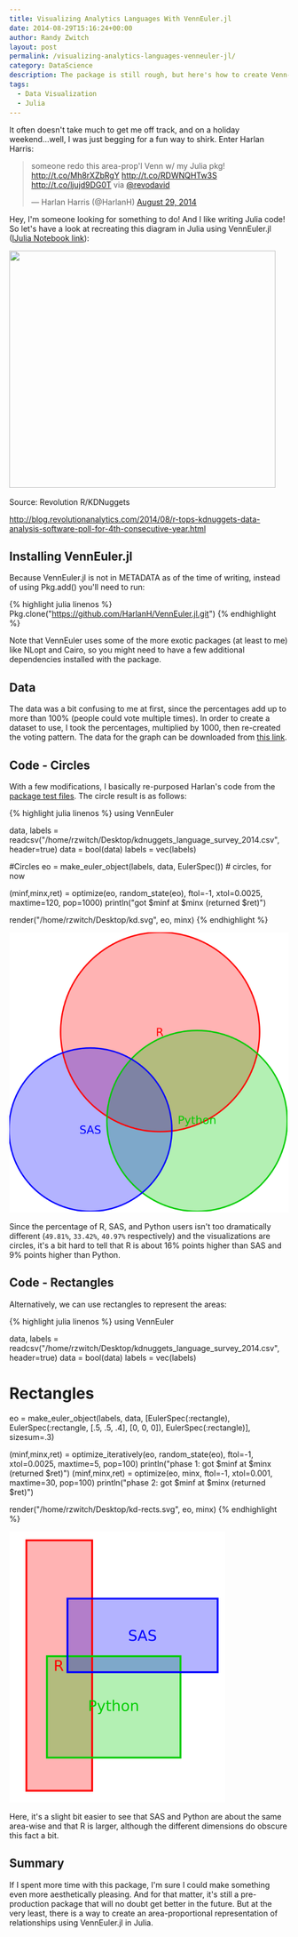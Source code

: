 ```yaml
---
title: Visualizing Analytics Languages With VennEuler.jl
date: 2014-08-29T15:16:24+00:00
author: Randy Zwitch
layout: post
permalink: /visualizing-analytics-languages-venneuler-jl/
category: DataScience
description: The package is still rough, but here's how to create Venn-Euler diagrams in Julia.
tags:
  - Data Visualization
  - Julia
---
```

It often doesn't take much to get me off track, and on a holiday weekend...well, I was just begging for a fun way to shirk. Enter Harlan Harris:

<blockquote class="twitter-tweet" data-cards="hidden" data-partner="tweetdeck">
  <p>
    someone redo this area-prop'l Venn w/ my Julia pkg! <a href="http://t.co/Mh8rXZbRgY">http://t.co/Mh8rXZbRgY</a> <a href="http://t.co/RDWNQHTw3S">http://t.co/RDWNQHTw3S</a> <a href="http://t.co/ljujd9DG0T">http://t.co/ljujd9DG0T</a> via <a href="https://twitter.com/revodavid">@revodavid</a>
  </p>

  <p>
    — Harlan Harris (@HarlanH) <a href="https://twitter.com/HarlanH/statuses/505365468363100160">August 29, 2014</a>
  </p>
</blockquote>

Hey, I'm someone looking for something to do! And I like writing Julia code! So let's have a look at recreating this diagram in Julia using VennEuler.jl (<a title="VennEuler.jl example" href="http://nbviewer.ipython.org/gist/randyzwitch/860e1d9ae5a12cb61b1b" target="_blank">IJulia Notebook link</a>):

<div style="width: 490px" class="wp-caption alignnone">
  <img src="http://revolution-computing.typepad.com/.a/6a010534b1db25970b01a73e0af9c7970d-800wi" alt="" width="480" height="427" />

  <p class="wp-caption-text">
    Source: Revolution R/KDNuggets
  </p>
</div>

<a href="http://blog.revolutionanalytics.com/2014/08/r-tops-kdnuggets-data-analysis-software-poll-for-4th-consecutive-year.html" target="_blank">http://blog.revolutionanalytics.com/2014/08/r-tops-kdnuggets-data-analysis-software-poll-for-4th-consecutive-year.html</a>

## Installing VennEuler.jl

Because VennEuler.jl is not in METADATA as of the time of writing, instead of using Pkg.add() you'll need to run:

{% highlight julia linenos %}
Pkg.clone("https://github.com/HarlanH/VennEuler.jl.git")
{% endhighlight %}

Note that VennEuler uses some of the more exotic packages (at least to me) like NLopt and Cairo, so you might need to have a few additional dependencies installed with the package.

## Data

The data was a bit confusing to me at first, since the percentages add up to more than 100% (people could vote multiple times). In order to create a dataset to use, I took the percentages, multiplied by 1000, then re-created the voting pattern. The data for the graph can be downloaded from <a title="Dataset" href="http://randyzwitch.com/wp-content/uploads/2014/08/kdnuggets_language_survey_2014.csv" target="_blank">this link</a>.

## Code - Circles

With a few modifications, I basically re-purposed Harlan's code from the [package test files](https://github.com/HarlanH/VennEuler.jl/blob/master/test/DC2.jl). The circle result is as follows:

{% highlight julia linenos %}
using VennEuler

data, labels = readcsv("/home/rzwitch/Desktop/kdnuggets_language_survey_2014.csv", header=true)
data = bool(data)
labels = vec(labels)

#Circles
eo = make_euler_object(labels, data, EulerSpec()) # circles, for now

(minf,minx,ret) = optimize(eo, random_state(eo), ftol=-1, xtol=0.0025, maxtime=120, pop=1000)
println("got $minf at $minx (returned $ret)")

render("/home/rzwitch/Desktop/kd.svg", eo, minx)
{% endhighlight %}

![venneulercircles](/wp-content/uploads/2014/08/venneulercircles.png)

Since the percentage of R, SAS, and Python users isn't too dramatically different (`49.81%`, `33.42%`, `40.97%` respectively) and the visualizations are circles, it's a bit hard to tell that R is about 16% points higher than SAS and 9% points higher than Python.

## Code - Rectangles

Alternatively, we can use rectangles to represent the areas:

{% highlight julia linenos %}
using VennEuler

data, labels = readcsv("/home/rzwitch/Desktop/kdnuggets_language_survey_2014.csv", header=true)
data = bool(data)
labels = vec(labels)

# Rectangles
eo = make_euler_object(labels, data, [EulerSpec(:rectangle), EulerSpec(:rectangle, [.5, .5, .4], [0, 0, 0]),
    EulerSpec(:rectangle)],
    sizesum=.3)


(minf,minx,ret) = optimize_iteratively(eo, random_state(eo), ftol=-1, xtol=0.0025, maxtime=5, pop=100)
println("phase 1: got $minf at $minx (returned $ret)")
(minf,minx,ret) = optimize(eo, minx, ftol=-1, xtol=0.001, maxtime=30, pop=100)
println("phase 2: got $minf at $minx (returned $ret)")

render("/home/rzwitch/Desktop/kd-rects.svg", eo, minx)
{% endhighlight %}

![venneulerrectangles](/wp-content/uploads/2014/08/venneulerrectangles.png)

Here, it's a slight bit easier to see that SAS and Python are about the same area-wise and that R is larger, although the different dimensions do obscure this fact a bit.

## Summary

If I spent more time with this package, I'm sure I could make something even more aesthetically pleasing. And for that matter, it's still a pre-production package that will no doubt get better in the future. But at the very least, there is a way to create an area-proportional representation of relationships using VennEuler.jl in Julia.
